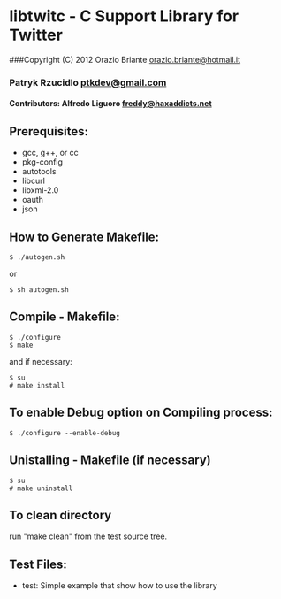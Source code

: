 # libtwitc - C Support Library for Twitter
###Copyright (C) 2012  Orazio Briante orazio.briante@hotmail.it
### Patryk Rzucidlo ptkdev@gmail.com
#### Contributors: Alfredo Liguoro  <freddy@haxaddicts.net>

## Prerequisites:

* gcc, g++, or cc
* pkg-config
* autotools
* libcurl
* libxml-2.0
* oauth
* json

## How to Generate Makefile:

	$ ./autogen.sh
  or

	$ sh autogen.sh


## Compile - Makefile:
    
	$ ./configure
	$ make

and if necessary:

	$ su
	# make install

 
## To enable Debug option on Compiling process:
 	
	$ ./configure --enable-debug
 	
    
## Unistalling - Makefile (if necessary)

	$ su
	# make uninstall

## To clean directory
 
 run "make clean" from the test source tree.

## Test Files:

* test: Simple example that show how to use the library 
